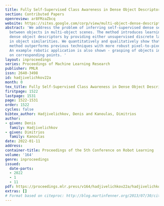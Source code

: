 ```yaml
---
title: Fully Self-Supervised Class Awareness in Dense Object Descriptors
section: Contributed Papers
openreview: ar8FMzaZbcq
website: https://sites.google.com/corp/view/multi-object-dense-descriptors
abstract: 'We address the problem of inferring self-supervised dense semantic correspondences
  between objects in multi-object scenes. The method introduces learning of class-aware
  dense object descriptors by providing either unsupervised discrete labels or confidence
  in object similarities. We quantitatively and qualitatively show that the introduced
  method outperforms previous techniques with more robust pixel-to-pixel matches.
  An example robotic application is also shown - grasping of objects in clutter based
  on corresponding points. '
layout: inproceedings
series: Proceedings of Machine Learning Research
publisher: PMLR
issn: 2640-3498
id: hadjivelichkov22a
month: 0
tex_title: Fully Self-Supervised Class Awareness in Dense Object Descriptors
firstpage: 1522
lastpage: 1531
page: 1522-1531
order: 1522
cycles: false
bibtex_author: Hadjivelichkov, Denis and Kanoulas, Dimitrios
author:
- given: Denis
  family: Hadjivelichkov
- given: Dimitrios
  family: Kanoulas
date: 2022-01-11
address:
container-title: Proceedings of the 5th Conference on Robot Learning
volume: '164'
genre: inproceedings
issued:
  date-parts:
  - 2022
  - 1
  - 11
pdf: https://proceedings.mlr.press/v164/hadjivelichkov22a/hadjivelichkov22a.pdf
extras: []
# Format based on citeproc: http://blog.martinfenner.org/2013/07/30/citeproc-yaml-for-bibliographies/
---
```

